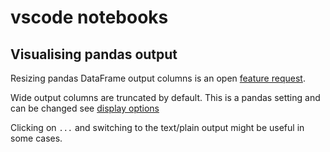 # vscode notebooks

## Visualising pandas output

Resizing pandas DataFrame output columns is an open [feature request](https://github.com/microsoft/vscode/issues/174917).

Wide output columns are truncated by default. This is a pandas setting and can be changed see [display options](pandas.md#display)

Clicking on `...` and switching to the text/plain output might be useful in some cases.
